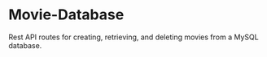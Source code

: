 # Movie-Database
Rest API routes for creating, retrieving, and deleting movies from a MySQL database.
